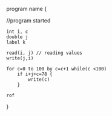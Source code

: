 program name {

//program started

	int i, c
	double j
	label k

	read(i, j) // reading values
	write(j,i) 

	for c=0 to 100 by c=c+1 while(c <100) 
		if i+j+c=78 {
			write(c)
		}

	rof 

}
